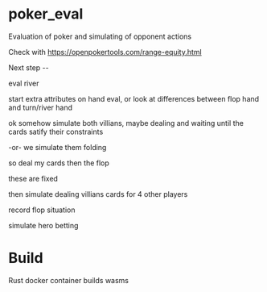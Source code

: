 # poker_eval
Evaluation of poker and simulating of opponent actions


Check with 
https://openpokertools.com/range-equity.html

Next step --

eval river

start extra attributes on hand eval, or 
look at differences between flop hand and turn/river hand


ok somehow simulate both villians, maybe dealing and waiting until the cards satify their constraints

-or- we simulate them folding


so deal my cards
then the flop

these are fixed

then simulate dealing villians cards for 4 other players

record flop situation

simulate hero betting


# Build

Rust docker container builds wasms